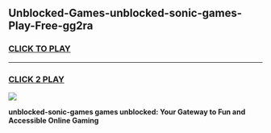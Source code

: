 
## Unblocked-Games-unblocked-sonic-games-Play-Free-gg2ra
<h3>
<a href="https://premium76.site?title=unblocked-sonic-games&ref=12A">CLICK TO PLAY</a></h3>
<hr>

<h3>
<a href="https://premium76.site?title=unblocked-sonic-games&ref=12A">CLICK 2 PLAY</a>
  
</h3>

<a href="https://premium76.site?title=unblocked-sonic-games&ref=12A"><img src="https://clearcache.store/games.png"></a>


**unblocked-sonic-games games unblocked: Your Gateway to Fun and Accessible Online Gaming**
